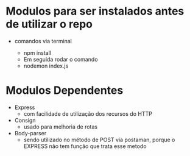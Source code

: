 # Modulos para ser instalados antes de utilizar o repo

- comandos via terminal

  - npm install

  * Em seguida rodar o comando

  - nodemon index.js

# Modulos Dependentes

- Express
  - com facilidade de utilização dos recursos do HTTP
- Consign
  - usado para melhoria de rotas
- Body-parser
  - sendo utilizado no método de POST via postaman, porque o EXPRESS não tem função que trata esse metodo
